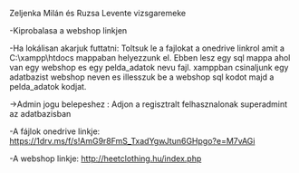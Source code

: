 Zeljenka Milán és Ruzsa Levente vizsgaremeke

-Kiprobalasa a webshop linkjen

-Ha lokálisan akarjuk futtatni: Toltsuk le a fajlokat a onedrive linkrol
amit a C:\xampp\htdocs mappaban helyezzunk el. Ebben lesz egy sql mappa ahol van 
egy webshop es egy pelda_adatok nevu fajl. xamppban csinaljunk egy adatbazist webshop
neven es illesszuk be a webshop sql kodot majd a pelda_adatok kodjat. 

->Admin jogu belepeshez : Adjon a regisztralt felhasznalonak
superadmint az adatbazisban


-A fájlok onedrive linkje: https://1drv.ms/f/s!AmG9r8FmS_TxadYgwJtun6GHpgo?e=M7vAGi

-A webshop linkje: http://heetclothing.hu/index.php
